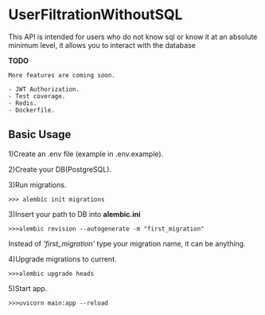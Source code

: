 UserFiltrationWithoutSQL
===========

This API is intended for users who do not know sql or know it at an absolute minimum level, it allows you to interact with the database


**TODO**
~~~~
More features are coming soon.

- JWT Authorization.
- Test coverage.
- Redis.
- Dockerfile.
~~~~

Basic Usage
-----------
1)Сreate an .env file (example in .env.example).

2)Create your DB(PostgreSQL).

3)Run migrations.

`>>> alembic init migrations`

3)Insert your path to DB into **alembic.ini**

`>>>alembic revision --autogenerate -m "first_migration"
`

Instead of _'first_migration'_ type your migration name, it can be anything.

4)Upgrade migrations to current.

`>>>alembic upgrade heads`

5)Start app.

`>>>uvicorn main:app --reload`
